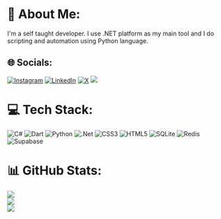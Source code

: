 # 💫 About Me:
I'm a self taught developer. I use .NET platform as my main tool and I do scripting and automation using Python language.

## 🌐 Socials:
[![Instagram](https://img.shields.io/badge/Instagram-%23E4405F.svg?logo=Instagram&logoColor=white)](https://instagram.com/ltsaryan) [![LinkedIn](https://img.shields.io/badge/LinkedIn-%230077B5.svg?logo=linkedin&logoColor=white)](https://linkedin.com/in/aryan-esmaili) [![X](https://img.shields.io/badge/X-black.svg?logo=X&logoColor=white)](https://x.com/R1pperdoc) 
[![](https://visitcount.itsvg.in/api?id=aryanesmaili&icon=5&color=3)](https://visitcount.itsvg.in)

# 💻 Tech Stack:
![C#](https://img.shields.io/badge/c%23-%23239120.svg?style=for-the-badge&logo=csharp&logoColor=white) ![Dart](https://img.shields.io/badge/dart-%230175C2.svg?style=for-the-badge&logo=dart&logoColor=white) ![Python](https://img.shields.io/badge/python-3670A0?style=for-the-badge&logo=python&logoColor=ffdd54) ![.Net](https://img.shields.io/badge/.NET-5C2D91?style=for-the-badge&logo=.net&logoColor=white) ![CSS3](https://img.shields.io/badge/css3-%231572B6.svg?style=for-the-badge&logo=css3&logoColor=white) ![HTML5](https://img.shields.io/badge/html5-%23E34F26.svg?style=for-the-badge&logo=html5&logoColor=white) ![SQLite](https://img.shields.io/badge/sqlite-%2307405e.svg?style=for-the-badge&logo=sqlite&logoColor=white) ![Redis](https://img.shields.io/badge/redis-%23DD0031.svg?style=for-the-badge&logo=redis&logoColor=white) ![Supabase](https://img.shields.io/badge/Supabase-3ECF8E?style=for-the-badge&logo=supabase&logoColor=white)
# 📊 GitHub Stats:
![](https://github-readme-stats.vercel.app/api?username=aryanesmaili&theme=dark&hide_border=false&include_all_commits=false&count_private=true)<br/>
![](https://github-readme-streak-stats.herokuapp.com/?user=aryanesmaili&theme=dark&hide_border=false)<br/>
![](https://github-readme-stats.vercel.app/api/top-langs/?username=aryanesmaili&theme=dark&hide_border=false&include_all_commits=false&count_private=true&layout=compact)

